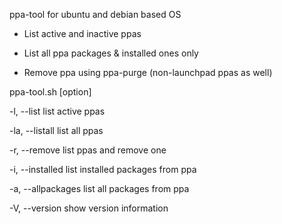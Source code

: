 ppa-tool for ubuntu and debian based OS

* List active and inactive ppas

* List all ppa packages & installed ones only

* Remove ppa using ppa-purge (non-launchpad ppas as well)


ppa-tool.sh [option]


-l, --list		      list active ppas

-la, --listall		      list all ppas

-r, --remove		      list ppas and remove one

-i, --installed		      list installed packages from ppa

-a, --allpackages             list all packages from ppa

-V, --version		      show version information

